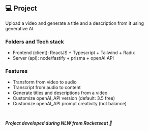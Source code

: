 ## 💻  Project
Upload a video and generate a title and a description from it using generative AI.

### Folders and Tech stack
- Frontend (client): ReactJS + Typescript + Tailwind + Radix
- Server (api): node/fastify + prisma + openAI API

### Features
- Transform from video to audio
- Transcript from audio to content
- Generate titles and descriptions from a video
- Customize openAI_API version (default: 3.5 free)
- Customize openAI_API prompt creativity (hot balance) 

<br />

***Project developed during NLW from Rocketseat 🚀***
